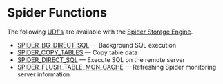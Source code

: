 # Spider Functions

The following [UDf's](/programming-customizing-mariadb/user-defined-functions/) are available with the [Spider Storage Engine](/columns-storage-engines-and-plugins/storage-engines/spider/).

- [SPIDER_BG_DIRECT_SQL](/columns-storage-engines-and-plugins/storage-engines/spider/spider-functions/spider_bg_direct_sql/) — Background SQL execution
- [SPIDER_COPY_TABLES](/columns-storage-engines-and-plugins/storage-engines/spider/spider-functions/spider_copy_tables/) — Copy table data
- [SPIDER_DIRECT_SQL](/columns-storage-engines-and-plugins/storage-engines/spider/spider-functions/spider_direct_sql/) — Execute SQL on the remote server
- [SPIDER_FLUSH_TABLE_MON_CACHE](/columns-storage-engines-and-plugins/storage-engines/spider/spider-functions/spider_flush_table_mon_cache/) — Refreshing Spider monitoring server information